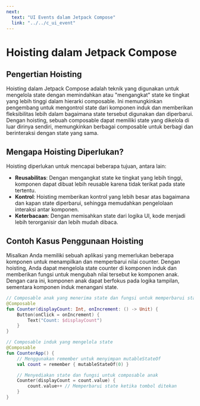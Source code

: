 ```yaml
---
next:
  text: "UI Events dalam Jetpack Compose"
  link: "../../c_ui_event"
---
```


# Hoisting dalam Jetpack Compose

## Pengertian Hoisting

Hoisting dalam Jetpack Compose adalah teknik yang digunakan untuk mengelola state dengan memindahkan atau "mengangkat" state ke tingkat yang lebih tinggi dalam hierarki composable. Ini memungkinkan pengembang untuk mengontrol state dari komponen induk dan memberikan fleksibilitas lebih dalam bagaimana state tersebut digunakan dan diperbarui. Dengan hoisting, sebuah composable dapat memiliki state yang dikelola di luar dirinya sendiri, memungkinkan berbagai composable untuk berbagi dan berinteraksi dengan state yang sama.

## Mengapa Hoisting Diperlukan?

Hoisting diperlukan untuk mencapai beberapa tujuan, antara lain:

- **Reusabilitas**: Dengan mengangkat state ke tingkat yang lebih tinggi, komponen dapat dibuat lebih reusable karena tidak terikat pada state tertentu.
- **Kontrol**: Hoisting memberikan kontrol yang lebih besar atas bagaimana dan kapan state diperbarui, sehingga memudahkan pengelolaan interaksi antar komponen.
- **Keterbacaan**: Dengan memisahkan state dari logika UI, kode menjadi lebih terorganisir dan lebih mudah dibaca.

## Contoh Kasus Penggunaan Hoisting

Misalkan Anda memiliki sebuah aplikasi yang memerlukan beberapa komponen untuk menampilkan dan memperbarui nilai counter. Dengan hoisting, Anda dapat mengelola state counter di komponen induk dan memberikan fungsi untuk mengubah nilai tersebut ke komponen anak. Dengan cara ini, komponen anak dapat berfokus pada logika tampilan, sementara komponen induk menangani state.

```kotlin
// Composable anak yang menerima state dan fungsi untuk memperbarui state
@Composable
fun Counter(displayCount: Int, onIncrement: () -> Unit) {
    Button(onClick = onIncrement) {
        Text("Count: $displayCount")
    }
}

// Composable induk yang mengelola state
@Composable
fun CounterApp() {
    // Menggunakan remember untuk menyimpan mutableStateOf
    val count = remember { mutableStateOf(0) }

    // Menyediakan state dan fungsi untuk composable anak
    Counter(displayCount = count.value) {
        count.value++ // Memperbarui state ketika tombol ditekan
    }
}
```
